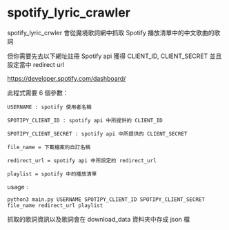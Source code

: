 # spotify_lyric_crawler
spotify_lyric_crwler 會從魔境歌詞網中抓取 Spotify 播放清單中的中文歌曲的歌詞

但你需要先去以下網址註冊 Spotify api 獲得 CLIENT_ID, CLIENT_SECRET 並且設定當中 redirect url

https://developer.spotify.com/dashboard/

此程式需要 6 個參數：

    USERNAME : spotify 使用者名稱

    SPOTIPY_CLIENT_ID : spotify api 中所提供的 CLIENT_ID

    SPOTIPY_CLIENT_SECRET : spotify api 中所提供的 CLIENT_SECRET

    file_name = 下載檔案的自訂名稱

    redirect_url = spotify api 中所設定的 redirect_url

    playlist = spotify 中的播放清單

    
usage : 

    python3 main.py USERNAME SPOTIPY_CLIENT_ID SPOTIPY_CLIENT_SECRET file_name redirect_url playlist
    
抓取的歌詞資訊以及歌詞會在 download_data 資料夾中存成 json 檔
